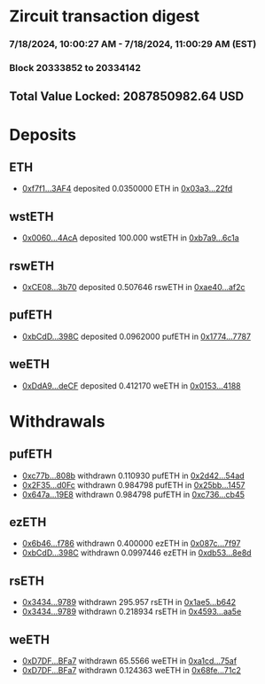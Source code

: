 # Zircuit transaction digest
### 7/18/2024, 10:00:27 AM - 7/18/2024, 11:00:29 AM (EST)
### Block 20333852 to 20334142

## Total Value Locked: 2087850982.64 USD

# Deposits
## ETH
- [0xf7f1...3AF4](https://etherscan.io/address/0xf7f1D2D20d8853228251DE5e92026F311dcD3AF4) deposited 0.0350000 ETH in [0x03a3...22fd](https://etherscan.io/tx/0xf7f1D2D20d8853228251DE5e92026F311dcD3AF4)
## wstETH
- [0x0060...4AcA](https://etherscan.io/address/0x0060d26Ee2e9F89aA48852D7Aa75be10772b4AcA) deposited 100.000 wstETH in [0xb7a9...6c1a](https://etherscan.io/tx/0x0060d26Ee2e9F89aA48852D7Aa75be10772b4AcA)
## rswETH
- [0xCE08...3b70](https://etherscan.io/address/0xCE08025E5b19C7E9ea0C5547649761572E843b70) deposited 0.507646 rswETH in [0xae40...af2c](https://etherscan.io/tx/0xCE08025E5b19C7E9ea0C5547649761572E843b70)
## pufETH
- [0xbCdD...398C](https://etherscan.io/address/0xbCdDe113e0Be48145d119f6ec87a78582CD1398C) deposited 0.0962000 pufETH in [0x1774...7787](https://etherscan.io/tx/0xbCdDe113e0Be48145d119f6ec87a78582CD1398C)
## weETH
- [0xDdA9...deCF](https://etherscan.io/address/0xDdA9D8dB07618B6cA41ACCB90389f9D227eedeCF) deposited 0.412170 weETH in [0x0153...4188](https://etherscan.io/tx/0xDdA9D8dB07618B6cA41ACCB90389f9D227eedeCF)
# Withdrawals
## pufETH
- [0xc77b...808b](https://etherscan.io/address/0xc77b1358d4c3428fD4faaD798ab0883D7782808b) withdrawn 0.110930 pufETH in [0x2d42...54ad](https://etherscan.io/tx/0xc77b1358d4c3428fD4faaD798ab0883D7782808b)
- [0x2F35...d0Fc](https://etherscan.io/address/0x2F3545F3EE9e7Ac5d2Efef77BADeD192449cd0Fc) withdrawn 0.984798 pufETH in [0x25bb...1457](https://etherscan.io/tx/0x2F3545F3EE9e7Ac5d2Efef77BADeD192449cd0Fc)
- [0x647a...19E8](https://etherscan.io/address/0x647a22a76dEDB15938085AfbaC6fDe9168cB19E8) withdrawn 0.984798 pufETH in [0xc736...cb45](https://etherscan.io/tx/0x647a22a76dEDB15938085AfbaC6fDe9168cB19E8)
## ezETH
- [0x6b46...f786](https://etherscan.io/address/0x6b46d77cE1e85aEd2c50bF91AAC72C7C3356f786) withdrawn 0.400000 ezETH in [0x087c...7f97](https://etherscan.io/tx/0x6b46d77cE1e85aEd2c50bF91AAC72C7C3356f786)
- [0xbCdD...398C](https://etherscan.io/address/0xbCdDe113e0Be48145d119f6ec87a78582CD1398C) withdrawn 0.0997446 ezETH in [0xdb53...8e8d](https://etherscan.io/tx/0xbCdDe113e0Be48145d119f6ec87a78582CD1398C)
## rsETH
- [0x3434...9789](https://etherscan.io/address/0x34349c5569e7B846c3558961552D2202760A9789) withdrawn 295.957 rsETH in [0x1ae5...b642](https://etherscan.io/tx/0x34349c5569e7B846c3558961552D2202760A9789)
- [0x3434...9789](https://etherscan.io/address/0x34349c5569e7B846c3558961552D2202760A9789) withdrawn 0.218934 rsETH in [0x4593...aa5e](https://etherscan.io/tx/0x34349c5569e7B846c3558961552D2202760A9789)
## weETH
- [0xD7DF...BFa7](https://etherscan.io/address/0xD7DF7E085214743530afF339aFC420c7c720BFa7) withdrawn 65.5566 weETH in [0xa1cd...75af](https://etherscan.io/tx/0xD7DF7E085214743530afF339aFC420c7c720BFa7)
- [0xD7DF...BFa7](https://etherscan.io/address/0xD7DF7E085214743530afF339aFC420c7c720BFa7) withdrawn 0.124363 weETH in [0x68fe...71c2](https://etherscan.io/tx/0xD7DF7E085214743530afF339aFC420c7c720BFa7)
